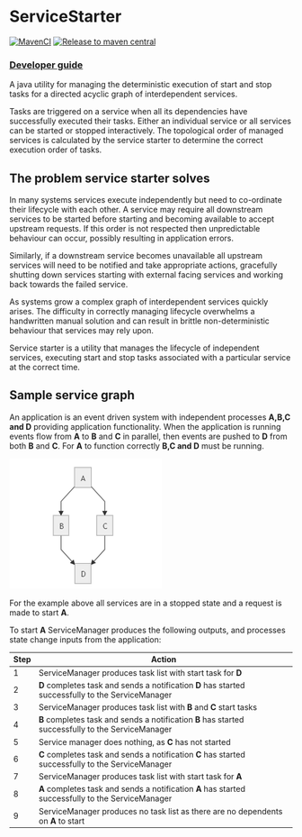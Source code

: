 # ServiceStarter

[![MavenCI](https://github.com/gregv12/fluxtion-service-starter/actions/workflows/main.yml/badge.svg)](https://github.com/gregv12/fluxtion-service-starter/actions/workflows/main.yml)
[![Release to maven central](https://github.com/gregv12/fluxtion-service-starter/actions/workflows/release.yml/badge.svg)](https://github.com/gregv12/fluxtion-service-starter/actions/workflows/release.yml)

### **[Developer guide](https://gregv12.github.io/fluxtion-service-starter/)** 

A java utility for managing the deterministic execution of start and stop tasks for a directed acyclic graph  of 
interdependent services. 

Tasks are triggered on a service when all its dependencies have successfully executed their tasks. Either an individual
service or all services can be started or stopped interactively. The topological order of managed services is 
calculated by the service starter to determine the correct execution order of tasks.

## The problem service starter solves
In many systems services execute independently but need to co-ordinate their lifecycle with each other. A service
may require all downstream services to be started before starting and becoming available to accept upstream requests. If
this order is not respected then unpredictable behaviour can occur, possibly resulting in application errors.

Similarly, if a downstream service becomes unavailable all upstream services will need to be notified and take appropriate
actions, gracefully shutting down services starting with external facing services and working back towards the failed
service.

As systems grow a complex graph of interdependent services quickly arises. The difficulty in correctly managing
lifecycle overwhelms a handwritten manual solution and can result in brittle non-deterministic behaviour that services
may rely upon.

Service starter is a utility that manages the lifecycle of independent services, executing start and stop tasks
associated with a particular service at the correct time.

## Sample service graph
An application is an event driven system with independent processes **A,B,C and D** providing application functionality.  When the 
application is running events flow from **A** to **B** and **C** in parallel, then events are pushed to **D** 
from both **B** and **C**. For **A** to function correctly **B,C and D** must be running.

![](docs/images/GraphExample1.png)

For the example above all services are in a stopped state and a request is made to start **A**.

To start **A** ServiceManager produces the following outputs, and processes state change inputs from the application:

| Step | Action                                                                                             |
|------|----------------------------------------------------------------------------------------------------|
| 1    | ServiceManager produces task list with start task for **D**                                        |
| 2    | **D** completes task and sends a notification **D** has started successfully to the ServiceManager |
| 3    | ServiceManager produces task list with **B** and **C** start tasks                                 |
| 4    | **B** completes task and sends a notification **B** has started successfully to the ServiceManager |
| 5    | Service manager does nothing, as **C** has not started                                             |
| 6    | **C** completes task and sends a notification **C** has started successfully to the ServiceManager |
| 7    | ServiceManager produces task list with start task for **A**                                        |
| 8    | **A** completes task and sends a notification **A** has started successfully to the ServiceManager |
| 9    | ServiceManager produces no task list as there are no dependents on **A** to start                  |
